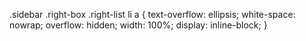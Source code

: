 .sidebar .right-box .right-list li a {
	text-overflow: ellipsis;
	white-space: nowrap;
	overflow: hidden;
	width: 100%;
	display: inline-block;
}